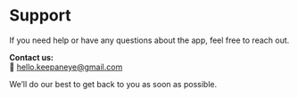 # Support

If you need help or have any questions about the app, feel free to reach out.

**Contact us:**  
📧 [hello.keepaneye@gmail.com](mailto:hello.keepaneye@gmail.com)

We’ll do our best to get back to you as soon as possible.
